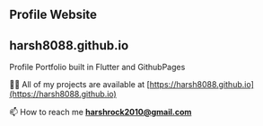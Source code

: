 ## Profile Website 
## harsh8088.github.io
Profile Portfolio built in Flutter and GithubPages

👨‍💻 All of my projects are available at [https://harsh8088.github.io](https://harsh8088.github.io)

📫 How to reach me **harshrock2010@gmail.com**
